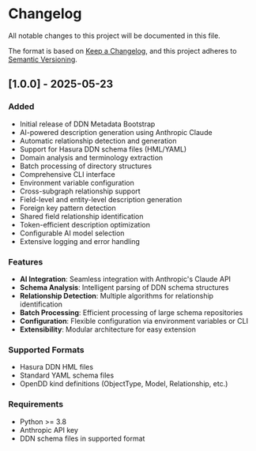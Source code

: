 # Changelog

All notable changes to this project will be documented in this file.

The format is based on [Keep a Changelog](https://keepachangelog.com/en/1.0.0/),
and this project adheres to [Semantic Versioning](https://semver.org/spec/v2.0.0.html).

## [1.0.0] - 2025-05-23

### Added
- Initial release of DDN Metadata Bootstrap
- AI-powered description generation using Anthropic Claude
- Automatic relationship detection and generation
- Support for Hasura DDN schema files (HML/YAML)
- Domain analysis and terminology extraction
- Batch processing of directory structures
- Comprehensive CLI interface
- Environment variable configuration
- Cross-subgraph relationship support
- Field-level and entity-level description generation
- Foreign key pattern detection
- Shared field relationship identification
- Token-efficient description optimization
- Configurable AI model selection
- Extensive logging and error handling

### Features
- **AI Integration**: Seamless integration with Anthropic's Claude API
- **Schema Analysis**: Intelligent parsing of DDN schema structures
- **Relationship Detection**: Multiple algorithms for relationship identification
- **Batch Processing**: Efficient processing of large schema repositories
- **Configuration**: Flexible configuration via environment variables or CLI
- **Extensibility**: Modular architecture for easy extension

### Supported Formats
- Hasura DDN HML files
- Standard YAML schema files
- OpenDD kind definitions (ObjectType, Model, Relationship, etc.)

### Requirements
- Python >= 3.8
- Anthropic API key
- DDN schema files in supported format
